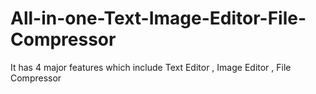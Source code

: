 # All-in-one-Text-Image-Editor-File-Compressor
It has 4 major features which include Text Editor , Image Editor , File Compressor
